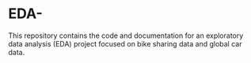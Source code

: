 # EDA-
This repository contains the code and documentation for an exploratory data analysis (EDA) project focused on bike sharing data and global car data.
